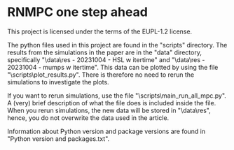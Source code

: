 # RNMPC one step ahead
 
This project is licensed under the terms of the EUPL-1.2 license.

The python files used in this project are found in the "scripts" directory. The results from the simulations in the paper are in the "data" directory, specifically "\data\res - 20231004 - HSL w itertime" and "\data\res - 20231004 - mumps w itertime". This data can be plotted by using the file "\scripts\plot_results.py". There is therefore no need to rerun the simulations to investigate the plots.

If you want to rerun simulations, use the file "\scripts\main_run_all_mpc.py". A (very) brief description of what the file does is included inside the file. When you rerun simulations, the new data will be stored in "\data\res", hence, you do not overwrite the data used in the article.

Information about Python version and package versions are found in "Python version and packages.txt".
